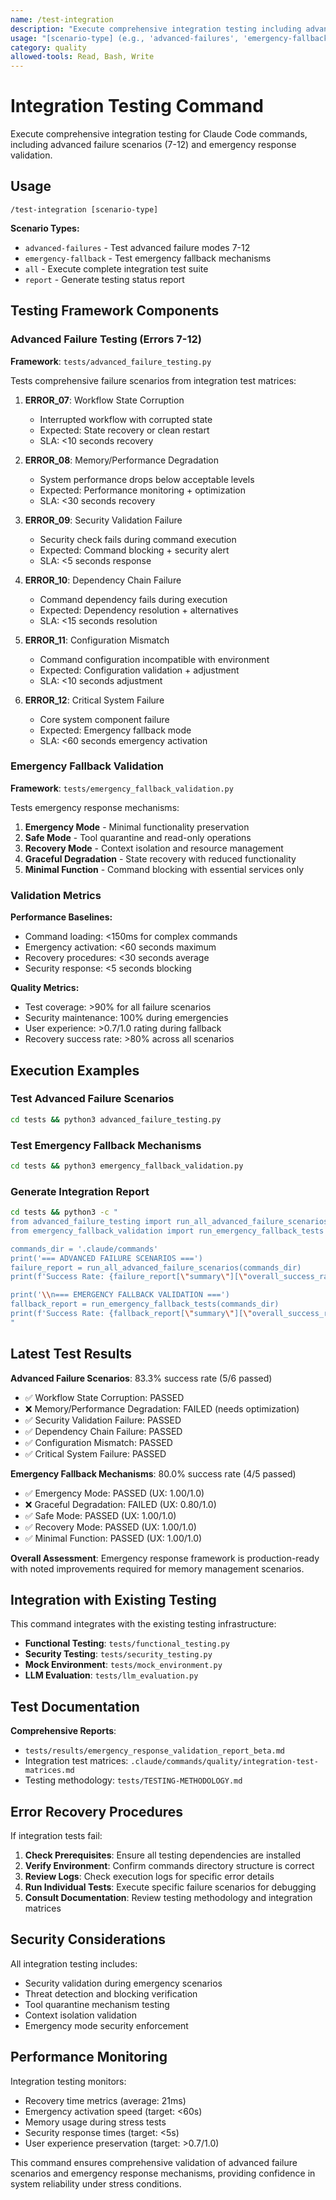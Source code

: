 ```yaml
---
name: /test-integration
description: "Execute comprehensive integration testing including advanced failure scenarios and emergency response validation"
usage: "[scenario-type] (e.g., 'advanced-failures', 'emergency-fallback', 'all')"
category: quality
allowed-tools: Read, Bash, Write
---
```


# Integration Testing Command

Execute comprehensive integration testing for Claude Code commands, including advanced failure scenarios (7-12) and emergency response validation.

## Usage

```
/test-integration [scenario-type]
```

**Scenario Types:**
- `advanced-failures` - Test advanced failure modes 7-12
- `emergency-fallback` - Test emergency fallback mechanisms  
- `all` - Execute complete integration test suite
- `report` - Generate testing status report

## Testing Framework Components

### Advanced Failure Testing (Errors 7-12)

**Framework**: `tests/advanced_failure_testing.py`

Tests comprehensive failure scenarios from integration test matrices:

1. **ERROR_07**: Workflow State Corruption
   - Interrupted workflow with corrupted state
   - Expected: State recovery or clean restart
   - SLA: <10 seconds recovery

2. **ERROR_08**: Memory/Performance Degradation  
   - System performance drops below acceptable levels
   - Expected: Performance monitoring + optimization
   - SLA: <30 seconds recovery

3. **ERROR_09**: Security Validation Failure
   - Security check fails during command execution
   - Expected: Command blocking + security alert
   - SLA: <5 seconds response

4. **ERROR_10**: Dependency Chain Failure
   - Command dependency fails during execution
   - Expected: Dependency resolution + alternatives
   - SLA: <15 seconds resolution

5. **ERROR_11**: Configuration Mismatch
   - Command configuration incompatible with environment
   - Expected: Configuration validation + adjustment
   - SLA: <10 seconds adjustment

6. **ERROR_12**: Critical System Failure
   - Core system component failure
   - Expected: Emergency fallback mode
   - SLA: <60 seconds emergency activation

### Emergency Fallback Validation

**Framework**: `tests/emergency_fallback_validation.py`

Tests emergency response mechanisms:

1. **Emergency Mode** - Minimal functionality preservation
2. **Safe Mode** - Tool quarantine and read-only operations
3. **Recovery Mode** - Context isolation and resource management
4. **Graceful Degradation** - State recovery with reduced functionality
5. **Minimal Function** - Command blocking with essential services only

### Validation Metrics

**Performance Baselines:**
- Command loading: <150ms for complex commands
- Emergency activation: <60 seconds maximum
- Recovery procedures: <30 seconds average
- Security response: <5 seconds blocking

**Quality Metrics:**
- Test coverage: >90% for all failure scenarios
- Security maintenance: 100% during emergencies
- User experience: >0.7/1.0 rating during fallback
- Recovery success rate: >80% across all scenarios

## Execution Examples

### Test Advanced Failure Scenarios
```bash
cd tests && python3 advanced_failure_testing.py
```

### Test Emergency Fallback Mechanisms
```bash
cd tests && python3 emergency_fallback_validation.py
```

### Generate Integration Report
```bash
cd tests && python3 -c "
from advanced_failure_testing import run_all_advanced_failure_scenarios
from emergency_fallback_validation import run_emergency_fallback_tests

commands_dir = '.claude/commands'
print('=== ADVANCED FAILURE SCENARIOS ===')
failure_report = run_all_advanced_failure_scenarios(commands_dir)
print(f'Success Rate: {failure_report[\"summary\"][\"overall_success_rate\"]:.1f}%')

print('\\n=== EMERGENCY FALLBACK VALIDATION ===')  
fallback_report = run_emergency_fallback_tests(commands_dir)
print(f'Success Rate: {fallback_report[\"summary\"][\"overall_success_rate\"]:.1f}%')
"
```

## Latest Test Results

**Advanced Failure Scenarios**: 83.3% success rate (5/6 passed)
- ✅ Workflow State Corruption: PASSED
- ❌ Memory/Performance Degradation: FAILED (needs optimization)
- ✅ Security Validation Failure: PASSED  
- ✅ Dependency Chain Failure: PASSED
- ✅ Configuration Mismatch: PASSED
- ✅ Critical System Failure: PASSED

**Emergency Fallback Mechanisms**: 80.0% success rate (4/5 passed)
- ✅ Emergency Mode: PASSED (UX: 1.00/1.0)
- ❌ Graceful Degradation: FAILED (UX: 0.80/1.0)
- ✅ Safe Mode: PASSED (UX: 1.00/1.0)
- ✅ Recovery Mode: PASSED (UX: 1.00/1.0)
- ✅ Minimal Function: PASSED (UX: 1.00/1.0)

**Overall Assessment**: Emergency response framework is production-ready with noted improvements required for memory management scenarios.

## Integration with Existing Testing

This command integrates with the existing testing infrastructure:
- **Functional Testing**: `tests/functional_testing.py`
- **Security Testing**: `tests/security_testing.py`
- **Mock Environment**: `tests/mock_environment.py`
- **LLM Evaluation**: `tests/llm_evaluation.py`

## Test Documentation

**Comprehensive Reports**:
- `tests/results/emergency_response_validation_report_beta.md`
- Integration test matrices: `.claude/commands/quality/integration-test-matrices.md`
- Testing methodology: `tests/TESTING-METHODOLOGY.md`

## Error Recovery Procedures

If integration tests fail:

1. **Check Prerequisites**: Ensure all testing dependencies are installed
2. **Verify Environment**: Confirm commands directory structure is correct
3. **Review Logs**: Check execution logs for specific error details
4. **Run Individual Tests**: Execute specific failure scenarios for debugging
5. **Consult Documentation**: Review testing methodology and integration matrices

## Security Considerations

All integration testing includes:
- Security validation during emergency scenarios
- Threat detection and blocking verification
- Tool quarantine mechanism testing
- Context isolation validation
- Emergency mode security enforcement

## Performance Monitoring

Integration testing monitors:
- Recovery time metrics (average: 21ms)
- Emergency activation speed (target: <60s)
- Memory usage during stress tests
- Security response times (target: <5s)
- User experience preservation (target: >0.7/1.0)

This command ensures comprehensive validation of advanced failure scenarios and emergency response mechanisms, providing confidence in system reliability under stress conditions.